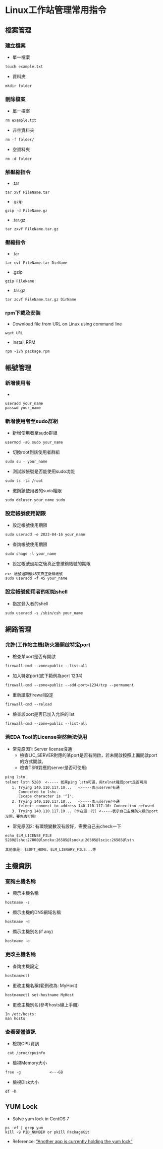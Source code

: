 # Linux工作站管理常用指令
## 檔案管理
### 建立檔案
* 單一檔案
```
touch example.txt
```
* 資料夾
```
mkdir folder
```
### 刪除檔案
* 單一檔案
```
rm example.txt
```
* 非空資料夾
```
rm -f folder/
```
* 空資料夾
```
rm -d folder
```
### 解壓縮指令
* .tar
```
tar xvf FileName.tar
```
* .gzip
```
gzip -d FileName.gz
```
* .tar.gz
```
tar zxvf FileName.tar.gz
```
### 壓縮指令
* .tar
```
tar cvf FileName.tar DirName
```
* .gzip
```
gzip FileName
```
* .tar.gz
```
tar zcvf FileName.tar.gz DirName
```
### rpm下載及安裝
* Download file from URL on Linux using command line
```
wget URL
```
* Install RPM
```
rpm -ivh package.rpm
```
## 帳號管理
### 新增使用者
*
```
useradd your_name
passwd your_name
```
### 新增使用者至sudo群組
* 新增使用者至sudo群組
```
usermod -aG sudo your_name
```
* 切換root到該使用者群組
```
sudo su - your_name
```
* 測試該帳號是否能使用sudo功能
```
sudo ls -la /root
```
* 撤銷該使用者的sudo權限
```
sudo deluser your_name sudo
```
### 設定帳號使用期限
* 設定帳號使用期限
```
sudo useradd -e 2023-04-16 your_name
```
* 查詢帳號使用期限
```
sudo chage -l your_name
```
* 設定帳號過期之後真正會撤銷帳號的期限
```
ex: 帳號過期後45天真正撤銷帳號
sudo useradd -f 45 your_name
```
### 設定帳號使用者的初始shell
* 指定登入者的shell
```
sudo useradd -s /sbin/csh your_name
```
## 網路管理
### 允許(工作站主機)防火牆開啟特定port
* 檢查某port是否有開啟
```
firewall-cmd --zone=public --list-all
```
* 加入特定port(底下範例為port 1234)
```
firewall-cmd --zone=public --add-port=1234/tcp --permanent
```
* 重新讀取firewall設定
```
firewall-cmd --reload
```
* 檢查該port是否已加入允許的list
```
firewall-cmd --zone=public --list-all
```
### 若EDA Tool的License突然無法使用
* 常見原因1: Server license沒通
  * 檢查LIC_SERVER對應的某port是否有開啟，若未開啟按照上面開啟port的方式開啟。
  * 檢查TSRI對應的server是否可使用:
```
ping lstn
telnet lstn 5280  <----- 如果ping lstn可通，用telnet確認port是否可用
   1. Trying 140.110.117.10...   <-----表示server有通
      Connected to lshc.
      Escape character is '^]'.
   2. Trying 140.110.117.10...   <-----表示server不通
      telnet: connect to address 140.110.117.10: Connection refused
   3. Trying 140.110.117.10... (卡在這一行) <-----表示自己主機防火牆的port沒開，要先去打開!
```
* 常見原因2: 有環境變數沒有設好，需要自己去check一下
```
echo $LM_LICENSE_FILE
5280@lshc:27000@lsncku:26585@lsncku:26585@lscic:26585@lstn

其他像是: $SOFT_HOME、$LM_LIBRARY_FILE...等
```
## 主機資訊
### 查詢主機名稱
* 顯示主機名稱
```
hostname -s
```
* 顯示主機的DNS網域名稱
```
hostname -d
```
* 顯示主機別名(if any)
```
hostname -a
```
### 更改主機名稱
* 查詢主機設定
```
hostnamectl
```
* 更改主機名稱(範例改為: MyHost)
```
hostnamectl set-hostname MyHost
```
* 更改主機別名(參考hosts線上手冊)
```
In /etc/hosts:
man hosts
```
### 查看硬體資訊
* 檢視CPU資訊
```
 cat /proc/cpuinfo
```
* 檢視Memory大小
```
free -g             <---GB
```
* 檢視Disk大小
```
df -h
```
## YUM Lock
* Solve yum lock in CentOS 7
```
ps -ef | grep yum
kill -9 PID_NUMBER or pkill PackageKit
```
  * Reference: [“Another app is currently holding the yum lock”](https://www.thegeekdiary.com/yum-command-fails-with-another-app-is-currently-holding-the-yum-lock-in-centos-rhel-7/)





```


